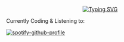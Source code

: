 <p align="center">
<a href="https://github.com/jumitti">
    <img src="https://readme-typing-svg.demolab.com?font=Georgia&size=18&duration=5000&pause=75&multiline=true&width=500&height=80&lines=Minniti+Julien;Parkinson's+Disease+PhD+Student+%7C+Coder+in+my+spare+time;Raspberry+%7C+Science+%7C+Bots+%7C+Dumb+idea" alt="Typing SVG" />
</a>
<br/>

Currently Coding & Listening to:

[![spotify-github-profile](https://spotify-github-profile.vercel.app/api/view.svg?uid=1172741495&cover_image=true&theme=novatorem&show_offline=true&background_color=121212&interchange=true&bar_color=53b14f&bar_color_cover=true)](https://open.spotify.com/user/1172741495)

